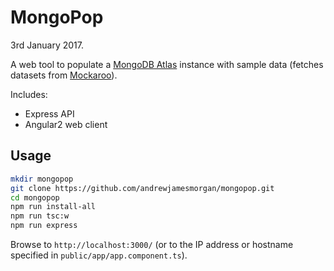 # MongoPop

3rd January 2017.

A web tool to populate a [MongoDB Atlas](https://cloud.mongo.com) instance with sample data (fetches datasets from [Mockaroo](https://www.mockaroo.com)).

Includes:
* Express API
* Angular2 web client

## Usage

```bash
mkdir mongopop
git clone https://github.com/andrewjamesmorgan/mongopop.git
cd mongopop
npm run install-all
npm run tsc:w
npm run express
```

Browse to `http://localhost:3000/` (or to the IP address or hostname specified in `public/app/app.component.ts`).

